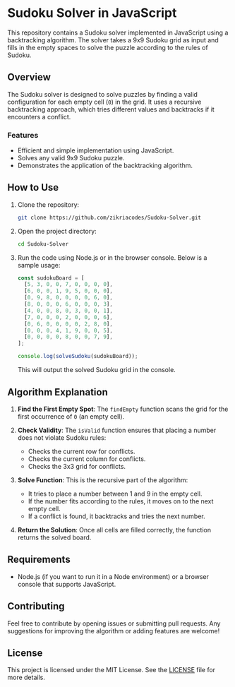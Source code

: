 # Sudoku Solver in JavaScript

This repository contains a Sudoku solver implemented in JavaScript using a backtracking algorithm. The solver takes a 9x9 Sudoku grid as input and fills in the empty spaces to solve the puzzle according to the rules of Sudoku.

## Overview

The Sudoku solver is designed to solve puzzles by finding a valid configuration for each empty cell (`0`) in the grid. It uses a recursive backtracking approach, which tries different values and backtracks if it encounters a conflict.

### Features

- Efficient and simple implementation using JavaScript.
- Solves any valid 9x9 Sudoku puzzle.
- Demonstrates the application of the backtracking algorithm.

## How to Use

1. Clone the repository:

   ```bash
   git clone https://github.com/zikriacodes/Sudoku-Solver.git
   ```

2. Open the project directory:

   ```bash
   cd Sudoku-Solver
   ```

3. Run the code using Node.js or in the browser console. Below is a sample usage:

   ```javascript
   const sudokuBoard = [
     [5, 3, 0, 0, 7, 0, 0, 0, 0],
     [6, 0, 0, 1, 9, 5, 0, 0, 0],
     [0, 9, 8, 0, 0, 0, 0, 6, 0],
     [8, 0, 0, 0, 6, 0, 0, 0, 3],
     [4, 0, 0, 8, 0, 3, 0, 0, 1],
     [7, 0, 0, 0, 2, 0, 0, 0, 6],
     [0, 6, 0, 0, 0, 0, 2, 8, 0],
     [0, 0, 0, 4, 1, 9, 0, 0, 5],
     [0, 0, 0, 0, 8, 0, 0, 7, 9],
   ];

   console.log(solveSudoku(sudokuBoard));
   ```

   This will output the solved Sudoku grid in the console.

## Algorithm Explanation

1. **Find the First Empty Spot**: The `findEmpty` function scans the grid for the first occurrence of `0` (an empty cell).

2. **Check Validity**: The `isValid` function ensures that placing a number does not violate Sudoku rules:

   - Checks the current row for conflicts.
   - Checks the current column for conflicts.
   - Checks the 3x3 grid for conflicts.

3. **Solve Function**: This is the recursive part of the algorithm:

   - It tries to place a number between 1 and 9 in the empty cell.
   - If the number fits according to the rules, it moves on to the next empty cell.
   - If a conflict is found, it backtracks and tries the next number.

4. **Return the Solution**: Once all cells are filled correctly, the function returns the solved board.

## Requirements

- Node.js (if you want to run it in a Node environment) or a browser console that supports JavaScript.

## Contributing

Feel free to contribute by opening issues or submitting pull requests. Any suggestions for improving the algorithm or adding features are welcome!

## License

This project is licensed under the MIT License. See the [LICENSE](LICENSE) file for more details.
